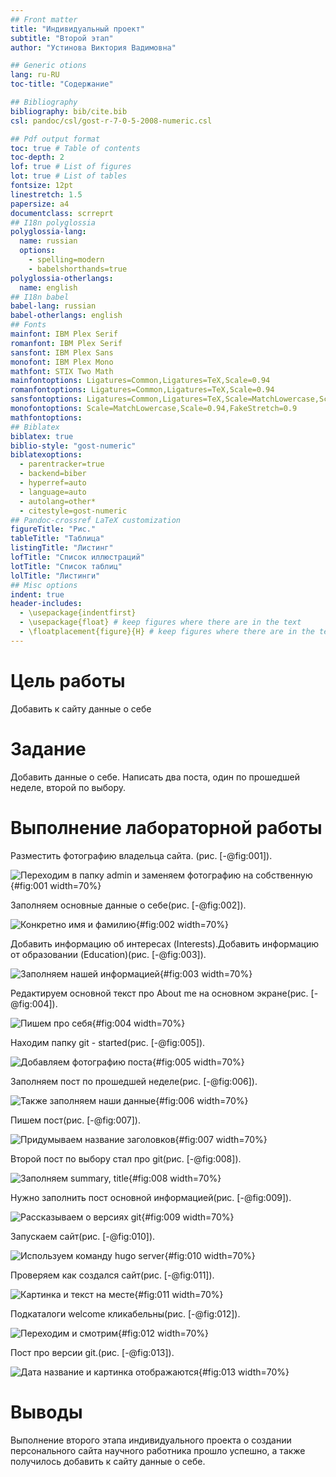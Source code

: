 ```yaml
---
## Front matter
title: "Индивидуальный проект"
subtitle: "Второй этап"
author: "Устинова Виктория Вадимовна"

## Generic otions
lang: ru-RU
toc-title: "Содержание"

## Bibliography
bibliography: bib/cite.bib
csl: pandoc/csl/gost-r-7-0-5-2008-numeric.csl

## Pdf output format
toc: true # Table of contents
toc-depth: 2
lof: true # List of figures
lot: true # List of tables
fontsize: 12pt
linestretch: 1.5
papersize: a4
documentclass: scrreprt
## I18n polyglossia
polyglossia-lang:
  name: russian
  options:
	- spelling=modern
	- babelshorthands=true
polyglossia-otherlangs:
  name: english
## I18n babel
babel-lang: russian
babel-otherlangs: english
## Fonts
mainfont: IBM Plex Serif
romanfont: IBM Plex Serif
sansfont: IBM Plex Sans
monofont: IBM Plex Mono
mathfont: STIX Two Math
mainfontoptions: Ligatures=Common,Ligatures=TeX,Scale=0.94
romanfontoptions: Ligatures=Common,Ligatures=TeX,Scale=0.94
sansfontoptions: Ligatures=Common,Ligatures=TeX,Scale=MatchLowercase,Scale=0.94
monofontoptions: Scale=MatchLowercase,Scale=0.94,FakeStretch=0.9
mathfontoptions:
## Biblatex
biblatex: true
biblio-style: "gost-numeric"
biblatexoptions:
  - parentracker=true
  - backend=biber
  - hyperref=auto
  - language=auto
  - autolang=other*
  - citestyle=gost-numeric
## Pandoc-crossref LaTeX customization
figureTitle: "Рис."
tableTitle: "Таблица"
listingTitle: "Листинг"
lofTitle: "Список иллюстраций"
lotTitle: "Список таблиц"
lolTitle: "Листинги"
## Misc options
indent: true
header-includes:
  - \usepackage{indentfirst}
  - \usepackage{float} # keep figures where there are in the text
  - \floatplacement{figure}{H} # keep figures where there are in the text
---
```


# Цель работы

Добавить к сайту данные о себе

# Задание

Добавить данные о себе.
Написать два поста, один по прошедшей неделе, второй по выбору.

# Выполнение лабораторной работы

Разместить фотографию владельца сайта. (рис. [-@fig:001]).

![Переходим в папку admin и заменяем фотографию на собственную](image/1.jpg){#fig:001 width=70%}

Заполняем основные данные о себе(рис. [-@fig:002]).

![Конкретно имя и фамилию](image/2.jpg){#fig:002 width=70%}

Добавить информацию об интересах (Interests).Добавить информацию от образовании (Education)(рис. [-@fig:003]).

![Заполняем нашей информацией](image/3.jpg){#fig:003 width=70%}

Редактируем основной текст про About me на основном экране(рис. [-@fig:004]).

![Пишем про себя](image/4.jpg){#fig:004 width=70%}

Находим папку git - started(рис. [-@fig:005]).

![Добавляем фотографию поста](image/5.jpg){#fig:005 width=70%}

Заполняем пост по прошедшей неделе(рис. [-@fig:006]).

![Также заполняем наши данные](image/6.jpg){#fig:006 width=70%}

Пишем пост(рис. [-@fig:007]).

![Придумываем название заголовков](image/7.jpg){#fig:007 width=70%}

Второй пост по выбору стал про git(рис. [-@fig:008]).

![Заполняем summary, title](image/8.jpg){#fig:008 width=70%}

Нужно заполнить пост основной информацией(рис. [-@fig:009]).

![Рассказываем о версиях git](image/9.jpg){#fig:009 width=70%}

Запускаем сайт(рис. [-@fig:010]).

![Используем команду hugo server](image/10.jpg){#fig:010 width=70%}

Проверяем как создался сайт(рис. [-@fig:011]).

![Картинка и текст на месте](image/11.jpg){#fig:011 width=70%}

Подкаталоги welcome кликабельны(рис. [-@fig:012]).

![Переходим и смотрим](image/12.jpg){#fig:012 width=70%}

Пост про версии git.(рис. [-@fig:013]).

![Дата название и картинка отображаются](image/13.jpg){#fig:013 width=70%}


# Выводы

Выполнение второго этапа индивидуального проекта о создании  персонального сайта научного работника прошло успешно, а также получилось дoбавить к сайту данные о себе.

